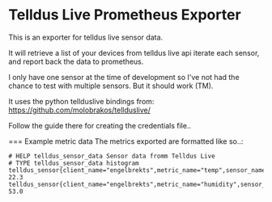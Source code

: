 Telldus Live Prometheus Exporter
================================

This is an exporter for telldus live sensor data.

It will retrieve a list of your devices from telldus live api
iterate each sensor, and report back the data to prometheus.

I only have one sensor at the time of development so I've not had
the chance to test with multiple sensors. But it should work (TM).


It uses the python tellduslive bindings from: https://github.com/molobrakos/tellduslive/

Follow the guide there for creating the credentials file..


=== Example metric data
The metrics exported are formatted like so..:

```
# HELP telldus_sensor_data Sensor data fromm Telldus Live
# TYPE telldus_sensor_data histogram
telldus_sensor{client_name="engelbrekts",metric_name="temp",sensor_name="vaxthus"} 22.3
telldus_sensor{client_name="engelbrekts",metric_name="humidity",sensor_name="vaxthus"} 53.0
```
